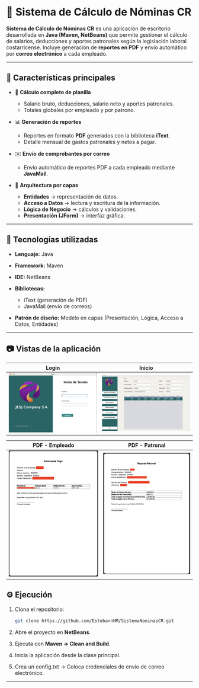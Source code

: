 # 💼 Sistema de Cálculo de Nóminas CR

**Sistema de Cálculo de Nóminas CR** es una aplicación de escritorio desarrollada en **Java (Maven, NetBeans)** que permite gestionar el cálculo de salarios, deducciones y aportes patronales según la legislación laboral costarricense.
Incluye generación de **reportes en PDF** y envío automático por **correo electrónico** a cada empleado.

---

## 🚀 Características principales

* 🧮 **Cálculo completo de planilla**

  * Salario bruto, deducciones, salario neto y aportes patronales.
  * Totales globales por empleado y por patrono.

* 📊 **Generación de reportes**

  * Reportes en formato **PDF** generados con la biblioteca **iText**.
  * Detalle mensual de gastos patronales y netos a pagar.

* ✉️ **Envío de comprobantes por correo**

  * Envío automático de reportes PDF a cada empleado mediante **JavaMail**.

* 🧱 **Arquitectura por capas**

  * **Entidades** → representación de datos.
  * **Acceso a Datos** → lectura y escritura de la información.
  * **Lógica de Negocio** → cálculos y validaciones.
  * **Presentación (JForm)** → interfaz gráfica.

---

## 🧰 Tecnologías utilizadas

* **Lenguaje:** Java
* **Framework:** Maven
* **IDE:** NetBeans
* **Bibliotecas:**

  * iText (generación de PDF)
  * JavaMail (envío de correos)
* **Patrón de diseño:** Modelo en capas (Presentación, Lógica, Acceso a Datos, Entidades)

---

## 📷 Vistas de la aplicación

| Login         | Inicio      |
| ------------------------- | ------------------- |
| ![Login](img/login.png) | ![Inicio](img/home.png) |

| PDF - Empleado          | PDF - Patronal        |
| ------------------------- | ------------------------- |
| ![PDF - Empleado](img/reporte_empleado.png) | ![PDF - Patronal](img/reporte_patronal.png) |


## ⚙️ Ejecución

1. Clona el repositorio:

   ```bash
   git clone https://github.com/EstebannHM/SistemaNominasCR.git
   ```
2. Abre el proyecto en **NetBeans**.
3. Ejecuta con **Maven → Clean and Build**.
4. Inicia la aplicación desde la clase principal.
5. Crea un config.txt -> Coloca credenciales de envío de correo electrónico.

---
